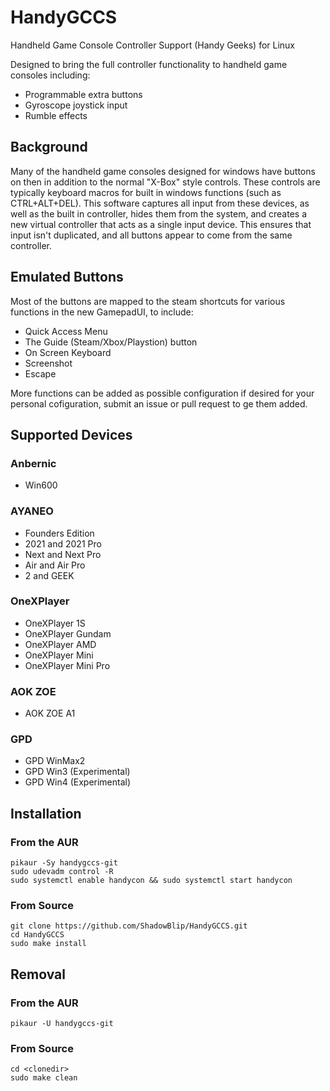 # HandyGCCS
Handheld Game Console Controller Support (Handy Geeks) for Linux

Designed to bring the full controller functionality to handheld game consoles including:
- Programmable extra buttons
- Gyroscope joystick input
- Rumble effects

## Background
Many of the handheld game consoles designed for windows have buttons on then in addition to the normal "X-Box" style controls. These controls are typically keyboard macros for built in windows functions (such as CTRL+ALT+DEL). This software captures all input from these devices, as well as the built in controller, hides them from the system, and creates a new virtual controller that acts as a single input device. This ensures that input isn't duplicated, and all buttons appear to come from the same controller.

## Emulated Buttons
Most of the buttons are mapped to the steam shortcuts for various functions in the new GamepadUI, to include:
- Quick Access Menu
- The Guide (Steam/Xbox/Playstion) button
- On Screen Keyboard
- Screenshot
- Escape

More functions can be added as possible configuration if desired for your personal cofiguration, submit an issue or pull request to ge them added. 

## Supported Devices
### Anbernic
- Win600

### AYANEO
- Founders Edition
- 2021 and 2021 Pro
- Next and Next Pro
- Air and Air Pro
- 2 and GEEK

### OneXPlayer
- OneXPlayer 1S
- OneXPlayer Gundam
- OneXPlayer AMD
- OneXPlayer Mini
- OneXPlayer Mini Pro

### AOK ZOE
- AOK ZOE A1 

### GPD
- GPD WinMax2
- GPD Win3 (Experimental)
- GPD Win4 (Experimental)

## Installation

### From the AUR
```
pikaur -Sy handygccs-git
sudo udevadm control -R
sudo systemctl enable handycon && sudo systemctl start handycon
```

### From Source

```
git clone https://github.com/ShadowBlip/HandyGCCS.git
cd HandyGCCS
sudo make install
```

## Removal

### From the AUR
`pikaur -U handygccs-git`

### From Source
```
cd <clonedir>
sudo make clean
```

